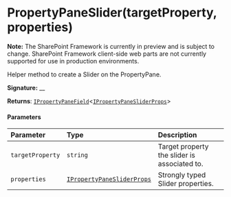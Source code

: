# PropertyPaneSlider(targetProperty,properties)
**Note:** The SharePoint Framework is currently in preview and is subject to change. SharePoint Framework client-side web parts are not currently supported for use in production environments.



Helper method to create a Slider on the PropertyPane.

**Signature:** __

**Returns**: [`IPropertyPaneField`](../sp-webpart-base/interface/ipropertypanefield.md)<[`IPropertyPaneSliderProps`](../sp-webpart-base/interface/ipropertypanesliderprops.md)>





#### Parameters


| Parameter	   | Type    | Description |
|:-------------|:---------------|:------------|
| `targetProperty`    | `string` | Target property the slider is associated to. |
| `properties`    | [`IPropertyPaneSliderProps`](../sp-webpart-base/interface/ipropertypanesliderprops.md) | Strongly typed Slider properties. |



